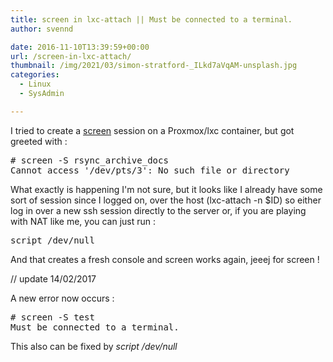 ```yaml
---
title: screen in lxc-attach || Must be connected to a terminal.
author: svennd

date: 2016-11-10T13:39:59+00:00
url: /screen-in-lxc-attach/
thumbnail: /img/2021/03/simon-stratford-_ILkd7aVqAM-unsplash.jpg
categories:
  - Linux
  - SysAdmin

---
```

I tried to create a [screen][1] session on a Proxmox/lxc container, but got greeted with :

<pre># screen -S rsync_archive_docs
Cannot access '/dev/pts/3': No such file or directory</pre>

What exactly is happening I'm not sure, but it looks like I already have some sort of session since I logged on, over the host (lxc-attach -n $ID) so either log in over a new ssh session directly to the server or, if you are playing with NAT like me, you can just run :

<pre>script /dev/null</pre>

And that creates a fresh console and screen works again, jeeej for screen !

// update 14/02/2017

A new error now occurs :

<pre># screen -S test
Must be connected to a terminal.</pre>

This also can be fixed by _script /dev/null_

 [1]: https://www.svennd.be/linux-screen/